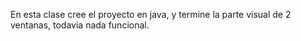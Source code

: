 En esta clase cree el proyecto en java, y termine la parte visual de 2 ventanas, todavia nada funcional.
